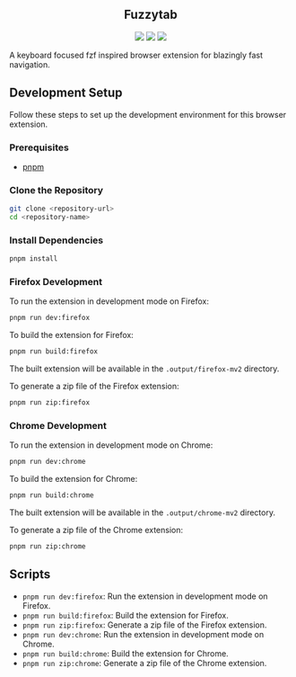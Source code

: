 <h2 align="center"> Fuzzytab </h2>


<p align="center">
        <img src="https://img.shields.io/badge/Version-0.5.0-informational.svg?style=for-the-badge&logo=hackthebox&color=161616&logoColor=42be65&labelColor=dde1e6"></a>
    <img src="https://img.shields.io/github/last-commit/vasujain275/fuzzytab?style=for-the-badge&labelColor=dde1e6&color=161616"/>
    <img src="https://img.shields.io/github/repo-size/vasujain275/fuzzytab?style=for-the-badge&labelColor=dde1e6&color=161616"/>
  </a>
</p>



A keyboard focused fzf inspired browser extension for blazingly fast navigation.

## Development Setup

Follow these steps to set up the development environment for this browser extension.

### Prerequisites

- [pnpm](https://pnpm.io/installation)

### Clone the Repository

```zsh
git clone <repository-url>
cd <repository-name>
```

### Install Dependencies

```zsh
pnpm install
```

### Firefox Development

To run the extension in development mode on Firefox:

```zsh
pnpm run dev:firefox
```

To build the extension for Firefox:

```zsh
pnpm run build:firefox
```

The built extension will be available in the `.output/firefox-mv2` directory.

To generate a zip file of the Firefox extension:

```zsh
pnpm run zip:firefox
```

### Chrome Development

To run the extension in development mode on Chrome:

```zsh
pnpm run dev:chrome
```

To build the extension for Chrome:

```zsh
pnpm run build:chrome
```

The built extension will be available in the `.output/chrome-mv2` directory.

To generate a zip file of the Chrome extension:

```zsh
pnpm run zip:chrome
```

## Scripts

- `pnpm run dev:firefox`: Run the extension in development mode on Firefox.
- `pnpm run build:firefox`: Build the extension for Firefox.
- `pnpm run zip:firefox`: Generate a zip file of the Firefox extension.
- `pnpm run dev:chrome`: Run the extension in development mode on Chrome.
- `pnpm run build:chrome`: Build the extension for Chrome.
- `pnpm run zip:chrome`: Generate a zip file of the Chrome extension.
